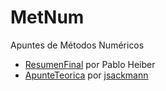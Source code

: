 # MetNum
Apuntes de Métodos Numéricos

* [ResumenFinal](https://github.com/CubaWiki/MetNum-ResumenFinal-Heiber) por Pablo Heiber
* [ApunteTeorica](https://github.com/CubaWiki/MetNum-ApunteTeorica-jsackmann) por [jsackmann](https://github.com/jsackmann)
